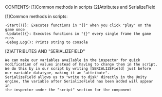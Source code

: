 CONTENTS:
    [1]Common methods in scripts
    [2]Attributes and SerializeField


[1]Common methods in scripts:
    
    -Start(){}: Executes functions in "{}" when you click "play" on the game once
    -Update(){}: Executes functions in "{}" every single frame the game runs
    -Debug.Log(): Prints string to console


[2]ATTRIBUTES AND "SERIALIZEFIELD"

    We can make our variables available in the inspector for quick modification of values instead of having to change them in the script.
    We do this by in our script by writing [SERIALIZEField] just before our variable datatype, making it an "attribute". 
    SerializeField allows us to "write to disk" directly in the Unity engine, the variable after SerializeField has been added will appear in 
    the inspector under the "script" section for the component

    